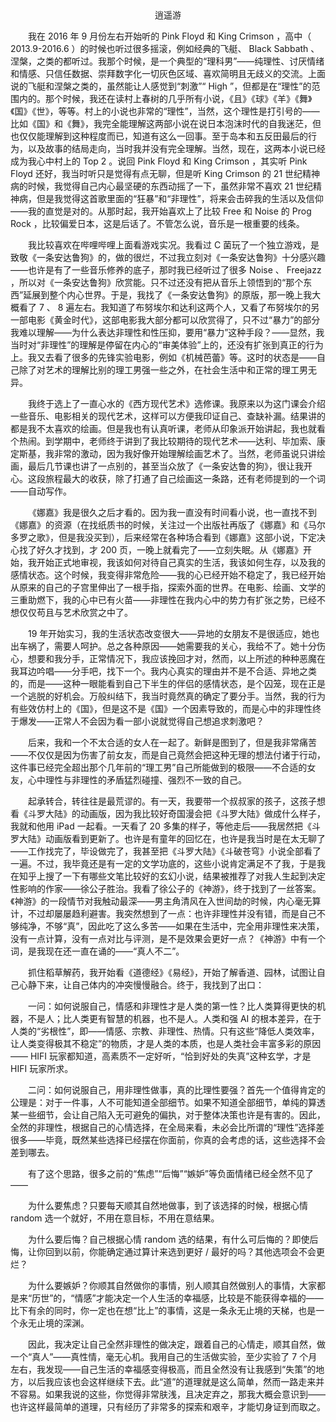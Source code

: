 <center>逍遥游</center>

&emsp;&emsp;我在 2016 年 9 月份左右开始听的 Pink Floyd 和 King Crimson ，高中（ 2013.9-2016.6 ）的时候也听过很多摇滚，例如经典的飞艇、 Black Sabbath 、涅槃，之类的都听过。我那个时候，是一个典型的“理科男”——纯理性、讨厌情绪和情感、只信任数据、崇拜数字化一切灰色区域、喜欢简明且无歧义的交流。上面说的飞艇和涅槃之类的，虽然能让人感觉到“刺激”“ High ”，但都是在“理性”的范围内的。那个时候，我还在读村上春树的几乎所有小说，《且》《球》《羊》《舞》《国》《世》，等等。村上的小说也非常的“理性”，当然，这个理性是打引号的——比如《国》和《舞》，我完全能理解这两部小说在说日本泡沫时代的自我迷茫，但也仅仅能理解到这种程度而已，知道有这么一回事。至于岛本和五反田最后的行为，以及故事的结局走向，当时我并没有完全理解。当然，现在，这两本小说已经成为我心中村上的 Top 2 。说回 Pink Floyd 和 King Crimson ，其实听 Pink Floyd 还好，我当时听只是觉得有点无聊，但是听 King Crimson 的 21 世纪精神病的时候，我觉得自己内心最坚硬的东西动摇了一下，虽然非常不喜欢 21 世纪精神病，但是我觉得这首歌里面的“狂暴”和“非理性”，将来会击碎我的生活以及信仰——我的直觉是对的。从那时起，我开始喜欢上了比较 Free 和 Noise 的 Prog Rock ，比较偏爱日本，这是后话了。不管怎么说，音乐是一根重要的线条。

&emsp;&emsp;我比较喜欢在哔哩哔哩上面看游戏实况。我看过 C 菌玩了一个独立游戏，是致敬《一条安达鲁狗》的，做的很烂，不过我立刻对《一条安达鲁狗》十分感兴趣——也许是有了一些音乐修养的底子，那时我已经听过了很多 Noise 、 Freejazz ，所以对《一条安达鲁狗》欣赏能。只不过还没有把从音乐上领悟到的“那个东西”延展到整个内心世界。于是，我找了《一条安达鲁狗》的原版，那一晚上我大概看了 7 、 8 遍左右。我知道了布努埃尔和达利这两个人，又看了布努埃尔的另一部电影《黄金时代》，这部电影我大部分都可以欣赏得了，只不过“暴力”的部分我难以理解——为什么表达非理性和性压抑，要用“暴力”这种手段？——显然，我当时对“非理性”的理解是停留在内心的“审美体验”上的，还没有扩张到真正的行为上。我又去看了很多的先锋实验电影，例如《机械芭蕾》等。这时的状态是——自己除了对艺术的理解比别的理工男强一些之外，在社会生活中和正常的理工男无异。

&emsp;&emsp;我终于选上了一直心水的《西方现代艺术》选修课。我原来以为这门课会介绍一些音乐、电影相关的现代艺术，这样可以方便我印证自己、查缺补漏。结果讲的都是我不太喜欢的绘画。但是我也有认真听课，老师从印象派开始讲起，我也就看个热闹。到学期中，老师终于讲到了我比较期待的现代艺术——达利、毕加索、康定斯基，我非常的激动，因为我好像开始理解绘画艺术了。当然，老师虽说只讲绘画，最后几节课也讲了一点别的，甚至当众放了《一条安达鲁的狗》，很让我开心。这段旅程最大的收获，除了打通了自己绘画这一条路，还有老师提到的一个词——自动写作。

&emsp;&emsp;《娜嘉》我是很久之后才看的。因为我一直没有时间看小说，也一直找不到《娜嘉》的资源（在找纸质书的时候，关注过一个出版社再版了《娜嘉》和《马尔多罗之歌》，但是我没买到），后来经常在各种场合看到《娜嘉》这部小说，下定决心找了好久才找到，才 200 页，一晚上就看完了——立刻失眠。从《娜嘉》开始，我开始正式地审视，我该如何对待自己真实的生活，我该如何生存，以及我的感情状态。这个时候，我变得非常危险——我的心已经开始不稳定了，我已经开始从原来的自己的子宫里伸出了一根手指，探索外面的世界。在电影、绘画、文学的三重助燃下，我的心中已有火苗——非理性在我内心中的势力有扩张之势，已经不想仅仅苟且与艺术欣赏之中了。

&emsp;&emsp;19 年开始实习，我的生活状态改变很大——异地的女朋友不是很适应，她也出车祸了，需要人呵护。总之各种原因——她需要我的关心，我给不了。她十分伤心，想要和我分手，正常情况下，我应该挽回才对，然而，以上所述的种种恶魔在我耳边吟唱——分手吧，找下一个。我内心真实的理由并不是不合适、异地之类的，而是——这种一眼能看到自己下半生的伴侣的感情状态，是个囚笼，现在正是一个逃脱的好机会。万般纠结下，我当时竟然真的确定了要分手。当然，我的行为有些效仿村上的《国》，但是这不是《国》一个因素导致的，而是心中的非理性终于爆发——正常人不会因为看一部小说就觉得自己想追求刺激吧？

&emsp;&emsp;后来，我和一个不太合适的女人在一起了。新鲜是图到了，但是我非常痛苦——不仅仅是因为伤害了前女友，而是自己竟然会把这种无理的想法付诸于行动，这件事已经完全超出那个几年前的“理工男”自己所能做到的极限——不合适的女友，心中理性与非理性的矛盾猛烈碰撞、强烈不一致的自己。

&emsp;&emsp;起承转合，转往往是最荒谬的。有一天，我要带一个叔叔家的孩子，这孩子想看《斗罗大陆》的动画版，因为我比较好奇国漫会把《斗罗大陆》做成什么样子，我就和他用 iPad 一起看。一天看了 20 多集的样子，等他走后——我居然把《斗罗大陆》动画版看到更新了。也许是有童年的回忆在，也许是我当时是在太无聊了——工作找完了，毕设做完了，我甚至把《斗罗大陆》《斗破苍穹》小说全部看了一遍。不过，我毕竟还是有一定的文学功底的，这些小说肯定满足不了我，于是我在知乎上搜了一下有哪些文笔比较好的玄幻小说，结果被推荐了对我人生起到决定性影响的作家——徐公子胜治。我看了徐公子的《神游》，终于找到了一丝答案。《神游》的一段情节对我触动最深——男主角清风在入世间劫的时候，内心毫无算计，不过却屡屡趋利避害。我突然想到了一点：也许非理性并没有错，而是自己不够纯净，不够“真”，因此吃了这么多苦——如果在生活中，完全用非理性来决策，没有一点计算，没有一点对比与评测，是不是效果会更好一点？《神游》中有一个词，是我现在还一直在诵的——“真人不二”。

&emsp;&emsp;抓住稻草解药，我开始看《道德经》《易经》，开始了解香道、园林，试图让自己心静下来，让自己体内的冲突慢慢融合。终于，我找到了出口：

&emsp;&emsp;一问：如何说服自己，情感和非理性才是人类的第一性？比人类算得更快的机器，不是人；比人类更有智慧的机器，也不是人。人类和强 AI 的根本差异，在于人类的“劣根性”，即——情感、宗教、非理性、热情。只有这些“降低人类效率，让人类变得极其不稳定”的物质，才是人类的本质，也是人类社会丰富多彩的原因—— HIFI 玩家都知道，高素质不一定好听，“恰到好处的失真”这种玄学，才是 HIFI 玩家所求。

&emsp;&emsp;二问：如何说服自己，用非理性做事，真的比理性要强？首先一个值得肯定的公理是：对于一件事，人不可能知道全部细节。如果不知道全部细节，单纯的算透某一些细节，会让自己陷入无可避免的偏执，对于整体决策也许是有害的。因此，全然的非理性，根据自己的心情选择，在全局来看，未必会比所谓的“理性”选择差很多——毕竟，既然某些选择已经摆在你面前，你真的会考虑的话，这些选择不会差到哪去。

&emsp;&emsp;有了这个思路，很多之前的“焦虑”“后悔”“嫉妒”等负面情绪已经全然不见了——

&emsp;&emsp;为什么要焦虑？只要每天顺其自然地做事，到了该选择的时候，根据心情 random 选一个就好，不用在意目标，不用在意结果。

&emsp;&emsp;为什么要后悔？自己根据心情 random 选的结果，有什么可后悔的？即使后悔，让你回到以前，你能确定通过算计来选到更好 / 最好的吗？其他选项会不会更烂？

&emsp;&emsp;为什么要嫉妒？你顺其自然做你的事情，别人顺其自然做别人的事情，大家都是来“历世”的，“情感”才能决定一个人生活的幸福感，比较是不能获得幸福的——比下有余的同时，你一定也在想“比上”的事情，这是一条永无止境的天梯，也是一个永无止境的深渊。

&emsp;&emsp;因此，我决定让自己全然非理性的做决定，跟着自己的心情走，顺其自然，做一个“真人”——真性情，毫无心机。我用自己的生活做实验，至少实验了 7 个月左右，我发现——自己生活的幸福感变得极高，而且全然没有让我感到“失策”的地方，以后我应该也会这样继续下去。此“道”的道理就是这么简单，然而一路走来并不容易。如果我说的这些，你觉得非常肤浅，且决定弃之，那我大概会意识到——也许这样最简单的道理，只有经历了非常多的探索和艰辛，才能切身证到而取之。